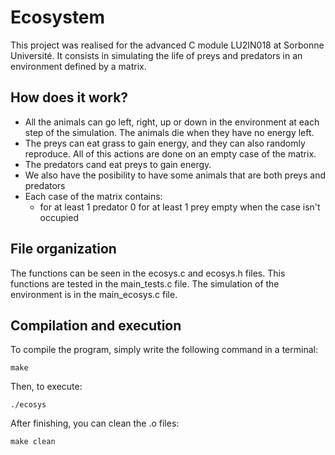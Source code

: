 # Ecosystem
This project was realised for the advanced C module LU2IN018 at Sorbonne Université. It consists in simulating the life of preys and predators in an environment defined by a matrix.
## How does it work?
  - All the animals can go left, right, up or down in the environment at each step of the simulation. The animals die when they have no energy left.
  - The preys can eat grass to gain energy, and they can also randomly reproduce. All of this actions are done on an empty case of the matrix.
  - The predators cand eat preys to gain energy.
  - We also have the posibility to have some animals that are both preys and predators
  - Each case of the matrix contains: 
      * for at least 1 predator
      0 for at least 1 prey
      empty when the case isn't occupied
      
## File organization      
The functions can be seen in the ecosys.c and ecosys.h files. This functions are tested in the main_tests.c file.
The simulation of the environment is in the main_ecosys.c file.

## Compilation and execution
To compile the program, simply write the following command in a terminal:
```
make
```
Then, to execute:
```
./ecosys
```
After finishing, you can clean the .o files:
```
make clean
```
